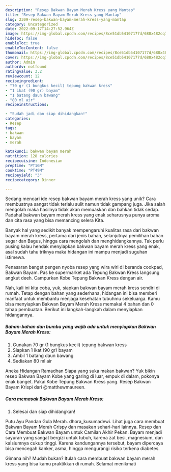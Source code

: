 ```yaml
---
description: "Resep Bakwan Bayam Merah Kress yang Mantap"
title: "Resep Bakwan Bayam Merah Kress yang Mantap"
slug: 2309-resep-bakwan-bayam-merah-kress-yang-mantap
category: Uncategorized
date: 2022-09-17T14:27:52.964Z
image: https://img-global.cpcdn.com/recipes/8ce51db54107177d/680x482cq70/bakwan-bayam-merah-kress-foto-resep-utama.jpg
hideToc: false
enableToc: true
enableTocContent: false
thumbnail: https://img-global.cpcdn.com/recipes/8ce51db54107177d/680x482cq70/bakwan-bayam-merah-kress-foto-resep-utama.jpg
cover: https://img-global.cpcdn.com/recipes/8ce51db54107177d/680x482cq70/bakwan-bayam-merah-kress-foto-resep-utama.jpg
author: Admin
authorAv: notfound
ratingvalue: 3.2
reviewcount: 12
recipeingredient:
- "70 gr (1 bungkus kecil) tepung bakwan kress"
- "1 ikat (90 gr) bayam"
- "1 batang daun bawang"
- "80 ml air"
recipeinstructions:

- "Sudah jadi dan siap dihidangkan!"
categories:
- Resep
tags:
- bakwan
- bayam
- merah

katakunci: bakwan bayam merah 
nutrition: 128 calories
recipecuisine: Indonesian
preptime: "PT16M"
cooktime: "PT49M"
recipeyield: "3"
recipecategory: Dinner

---
```





Sedang mencari ide resep bakwan bayam merah kress yang unik? Cara membuatnya sangat tidak terlalu sulit namun tidak gampang juga. Jika salah mengolah maka hasilnya tidak akan memuaskan dan bahkan tidak sedap. Padahal bakwan bayam merah kress yang enak seharusnya punya aroma dan cita rasa yang bisa memancing selera Kita.





Banyak hal yang sedikit banyak mempengaruhi kualitas rasa dari bakwan bayam merah kress, pertama dari jenis bahan, selanjutnya pemilihan bahan segar dan Bagus, hingga cara mengolah dan menghidangkannya. Tak perlu pusing kalau hendak menyiapkan bakwan bayam merah kress yang enak,      asal sudah tahu triknya maka hidangan ini mampu menjadi suguhan istimewa.














Penasaran banget pengen nyoba resep yang wira wiri di beranda cookpad, Bakwan Bayam. Pas ke supermarket ada Tepung Bakwan Kress langsung angkut deeh. Campurkan Kobe Tepung Bakwan Kress dengan air.






Nah, kali ini kita coba, yuk, siapkan bakwan bayam merah kress sendiri di rumah. Tetap dengan bahan yang sederhana, hidangan ini bisa memberi manfaat untuk membantu menjaga kesehatan tubuhmu sekeluarga. Kamu bisa menyiapkan Bakwan Bayam Merah Kress memakai 4 bahan dan 0 tahap pembuatan. Berikut ini langkah-langkah dalam menyiapkan hidangannya.

<!--inarticleads1-->

##### Bahan-bahan dan bumbu yang wajib ada untuk menyiapkan Bakwan Bayam Merah Kress:

1. Gunakan 70 gr (1 bungkus kecil) tepung bakwan kress
1. Siapkan 1 ikat (90 gr) bayam
1. Ambil 1 batang daun bawang
1. Sediakan 80 ml air


Aneka Hidangan Ramadhan Siapa yang suka makan bakwan? Yuk bikin resep Bakwan Bayam Kobe yang garing di luar, empuk di dalam, pokonya enak banget. Pakai Kobe Tepung Bakwan Kress yang. Resep Bakwan Bayam Krispi dari @matthewmaureen. 

<!--inarticleads2-->

##### Cara memasak Bakwan Bayam Merah Kress:


1. Selesai dan siap dihidangkan!

Putu Ayu Pandan Gula Merah. dhora_kusumadewi. Lihat juga cara membuat Bakwan Bayam Merah Crispy dan masakan sehari-hari lainnya. Resep dan Cara Membuat Bakwan Bayam untuk Camilan Akhir Pekan. Bayam menjadi sayuran yang sangat bergizi untuk tubuh, karena zat besi, magnesium, dan kalsiumnya cukup tinggi. Karena kandungannya tersebut, bayam dipercaya bisa mencegah kanker, asma, hingga mengurangi risiko terkena diabetes. 

Gimana nih? Mudah bukan? Itulah cara membuat bakwan bayam merah kress yang bisa kamu praktikkan di rumah. Selamat menikmati
